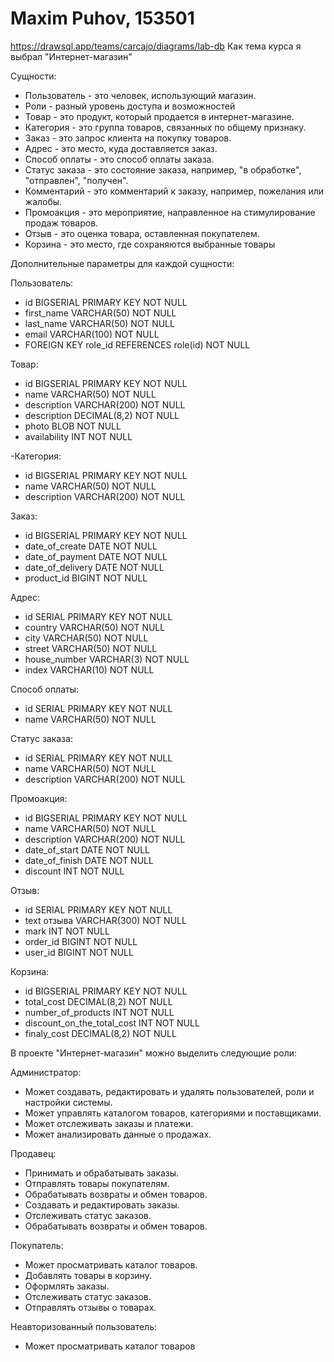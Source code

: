 # Maxim Puhov, 153501
https://drawsql.app/teams/carcajo/diagrams/lab-db
Как тема курса я выбрал "Интернет-магазин"

Сущности:
<ul>
<li>Пользователь - это человек, использующий магазин.</li>
<li>Роли - разный уровень доступа и возможностей</li>
<li>Товар - это продукт, который продается в интернет-магазине.</li>
<li>Категория - это группа товаров, связанных по общему признаку.</li>
<li>Заказ - это запрос клиента на покупку товаров.</li>
<li>Адрес - это место, куда доставляется заказ.</li>
<li>Способ оплаты - это способ оплаты заказа.</li>
<li>Статус заказа - это состояние заказа, например, "в обработке", "отправлен", "получен".</li>
<li>Комментарий - это комментарий к заказу, например, пожелания или жалобы.</li>
<li>Промоакция - это мероприятие, направленное на стимулирование продаж товаров.</li>
<li>Отзыв - это оценка товара, оставленная покупателем.</li>
<li>Корзина - это место, где сохраняются выбранные товары</li>
</ul>

Дополнительные параметры для каждой сущности:

Пользователь:
<ul>
<li>id BIGSERIAL PRIMARY KEY NOT NULL</li>
<li>first_name VARCHAR(50) NOT NULL</li>
<li>last_name VARCHAR(50) NOT NULL </li>
<li>email VARCHAR(100) NOT NULL</li>
<li>FOREIGN KEY role_id REFERENCES role(id) NOT NULL</li>
</ul>

Товар:
<ul>
<li>id BIGSERIAL PRIMARY KEY NOT NULL</li>
<li>name VARCHAR(50) NOT NULL</li>
<li>description VARCHAR(200) NOT NULL </li>
<li>description DECIMAL(8,2) NOT NULL</li>
<li>photo BLOB NOT NULL</li>
<li>availability INT NOT NULL</li>
</ul>

-Категория:
<ul>
<li>id BIGSERIAL PRIMARY KEY NOT NULL</li>
<li>name VARCHAR(50) NOT NULL</li>
<li>description VARCHAR(200) NOT NULL</li>
</ul>

Заказ:
<ul>
<li>id BIGSERIAL PRIMARY KEY NOT NULL</li>
<li>date_of_create DATE NOT NULL</li>
<li>date_of_payment DATE NOT NULL</li>
<li>date_of_delivery DATE NOT NULL</li>
<li>product_id BIGINT NOT NULL</li>
</ul>

Адрес:
<ul>
<li>id SERIAL PRIMARY KEY NOT NULL</li>
<li>country VARCHAR(50) NOT NULL</li>
<li>city VARCHAR(50) NOT NULL</li>
<li>street VARCHAR(50) NOT NULL</li>
<li>house_number VARCHAR(3) NOT NULL</li>
<li>index VARCHAR(10) NOT NULL</li>
</ul>

Способ оплаты:
<ul>
<li>id SERIAL PRIMARY KEY NOT NULL</li>
<li>name VARCHAR(50) NOT NULL</li>
</ul>

Статус заказа:
<ul>
<li>id SERIAL PRIMARY KEY NOT NULL</li>
<li>name VARCHAR(50) NOT NULL</li>
<li>description VARCHAR(200) NOT NULL</li>
</ul>

Промоакция:
<ul>
<li>id BIGSERIAL PRIMARY KEY NOT NULL</li>
<li>name VARCHAR(50) NOT NULL</li>
<li>description VARCHAR(200) NOT NULL</li>
<li>date_of_start DATE NOT NULL</li>
<li>date_of_finish DATE NOT NULL</li>
<li>discount INT NOT NULL</li>
</ul>

Отзыв:
<ul>
<li>id SERIAL PRIMARY KEY NOT NULL</li>
<li>text отзыва VARCHAR(300) NOT NULL</li>
<li>mark INT NOT NULL</li>
<li>order_id BIGINT NOT NULL</li>
<li>user_id BIGINT NOT NULL</li>
</ul>

Корзина:
<ul>
<li>id BIGSERIAL PRIMARY KEY NOT NULL</li>
<li>total_cost DECIMAL(8,2) NOT NULL</li>
<li>number_of_products INT NOT NULL</li>
<li>discount_on_the_total_cost INT NOT NULL</li>
<li>finaly_cost DECIMAL(8,2) NOT NULL</li>
</ul>

В проекте "Интернет-магазин" можно выделить следующие роли:

Администратор:
<ul>
<li>Может создавать, редактировать и удалять пользователей, роли и настройки системы.</li>
<li>Может управлять каталогом товаров, категориями и поставщиками.</li>
<li>Может отслеживать заказы и платежи.</li>
<li>Может анализировать данные о продажах.</li>
</ul>

Продавец:
<ul>
<li>Принимать и обрабатывать заказы.</li>
<li>Отправлять товары покупателям.</li>
<li>Обрабатывать возвраты и обмен товаров.</li>
<li>Создавать и редактировать заказы.</li>
<li>Отслеживать статус заказов.</li>
<li>Обрабатывать возвраты и обмен товаров.</li>
</ul>

Покупатель:
<ul>
<li>Может просматривать каталог товаров.</li>
<li>Добавлять товары в корзину.</li>
<li>Оформлять заказы.</li>
<li>Отслеживать статус заказов.</li>
<li>Отправлять отзывы о товарах.</li>
</ul>

Неавторизованный пользователь:
<ul>
<li>Может просматривать каталог товаров</li>
</ul>
